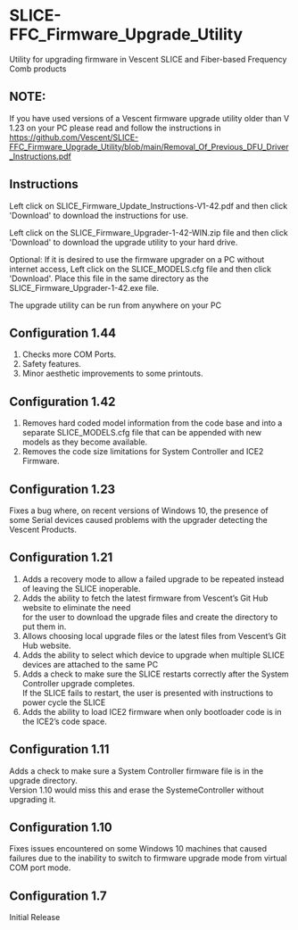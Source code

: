 # SLICE-FFC_Firmware_Upgrade_Utility
Utility for upgrading firmware in Vescent SLICE and Fiber-based Frequency Comb products
## NOTE:
  If you have used versions of a Vescent firmware upgrade utility older than V 1.23 on your PC please read and follow the instructions in     
  https://github.com/Vescent/SLICE-FFC_Firmware_Upgrade_Utility/blob/main/Removal_Of_Previous_DFU_Driver_Instructions.pdf

## Instructions
  Left click on SLICE_Firmware_Update_Instructions-V1-42.pdf and then click 'Download' to download the instructions for use.

  Left click on the SLICE_Firmware_Upgrader-1-42-WIN.zip file and then click 'Download' to download the upgrade utility to your hard drive.

  Optional: If it is desired to use the firmware upgrader on a PC without internet access, Left click on the SLICE_MODELS.cfg file and then click 'Download'. Place this file in the same directory as the SLICE_Firmware_Upgrader-1-42.exe file.
  
  The upgrade utility can be run from anywhere on your PC

## Configuration 1.44
  1) Checks more COM Ports.
  2) Safety features.
  3) Minor aesthetic improvements to some printouts.
## Configuration 1.42
  1) Removes hard coded model information from the code base and into a separate SLICE_MODELS.cfg file that can be appended with new models as they become available.
  2) Removes the code size limitations for System Controller and ICE2 Firmware.
## Configuration 1.23
  Fixes a bug where, on recent versions of Windows 10, the presence of some Serial devices caused problems with the upgrader detecting the Vescent Products.
## Configuration 1.21
  1) Adds a recovery mode to allow a failed upgrade to be repeated instead of leaving the SLICE inoperable.  
  2) Adds the ability to fetch the latest firmware from Vescent’s Git Hub website to eliminate the need  
     for the user to download the upgrade files and create the directory to put them in.
  3) Allows choosing local upgrade files or the latest files from Vescent’s Git Hub website.  
  4) Adds the ability to select which device to upgrade when multiple SLICE devices are attached to the same PC  
  5) Adds a check to make sure the SLICE restarts correctly after the System Controller upgrade completes.  
     If the SLICE fails to restart, the user is presented with instructions to power cycle the SLICE
  6) Adds the ability to load ICE2 firmware when only bootloader code is in the ICE2’s code space. 
## Configuration 1.11
  Adds a check to make sure a System Controller firmware file is in the upgrade directory.  
  Version 1.10 would miss this and erase the SystemeController without upgrading it.
## Configuration 1.10
  Fixes issues encountered on some Windows 10 machines that caused failures due to the inability to switch to firmware upgrade mode from virtual COM port mode.
## Configuration 1.7
  Initial Release  
  
